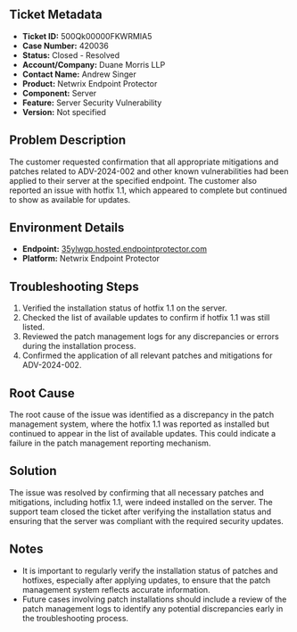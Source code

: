 ## Ticket Metadata
- **Ticket ID:** 500Qk00000FKWRMIA5
- **Case Number:** 420036
- **Status:** Closed - Resolved
- **Account/Company:** Duane Morris LLP
- **Contact Name:** Andrew Singer
- **Product:** Netwrix Endpoint Protector
- **Component:** Server
- **Feature:** Server Security Vulnerability
- **Version:** Not specified

## Problem Description
The customer requested confirmation that all appropriate mitigations and patches related to ADV-2024-002 and other known vulnerabilities had been applied to their server at the specified endpoint. The customer also reported an issue with hotfix 1.1, which appeared to complete but continued to show as available for updates.

## Environment Details
- **Endpoint:** [35ylwgp.hosted.endpointprotector.com](https://35ylwgp.hosted.endpointprotector.com)
- **Platform:** Netwrix Endpoint Protector

## Troubleshooting Steps
1. Verified the installation status of hotfix 1.1 on the server.
2. Checked the list of available updates to confirm if hotfix 1.1 was still listed.
3. Reviewed the patch management logs for any discrepancies or errors during the installation process.
4. Confirmed the application of all relevant patches and mitigations for ADV-2024-002.

## Root Cause
The root cause of the issue was identified as a discrepancy in the patch management system, where the hotfix 1.1 was reported as installed but continued to appear in the list of available updates. This could indicate a failure in the patch management reporting mechanism.

## Solution
The issue was resolved by confirming that all necessary patches and mitigations, including hotfix 1.1, were indeed installed on the server. The support team closed the ticket after verifying the installation status and ensuring that the server was compliant with the required security updates.

## Notes
- It is important to regularly verify the installation status of patches and hotfixes, especially after applying updates, to ensure that the patch management system reflects accurate information.
- Future cases involving patch installations should include a review of the patch management logs to identify any potential discrepancies early in the troubleshooting process.